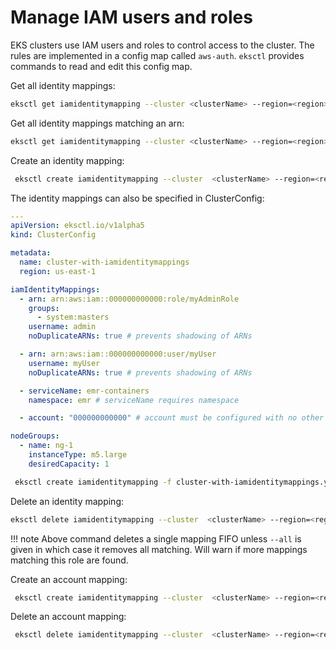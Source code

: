 # Manage IAM users and roles

EKS clusters use IAM users and roles to control access to the cluster. The rules are implemented in a config map
called `aws-auth`. `eksctl` provides commands to read and edit this config map.

Get all identity mappings:

```bash
eksctl get iamidentitymapping --cluster <clusterName> --region=<region>
```

Get all identity mappings matching an arn:

```bash
eksctl get iamidentitymapping --cluster <clusterName> --region=<region> --arn arn:aws:iam::123456:role/testing-role
```

Create an identity mapping:

```bash
 eksctl create iamidentitymapping --cluster  <clusterName> --region=<region> --arn arn:aws:iam::123456:role/testing --group system:masters --username admin
```

The identity mappings can also be specified in ClusterConfig:

```yaml
---
apiVersion: eksctl.io/v1alpha5
kind: ClusterConfig

metadata:
  name: cluster-with-iamidentitymappings
  region: us-east-1

iamIdentityMappings:
  - arn: arn:aws:iam::000000000000:role/myAdminRole
    groups:
      - system:masters
    username: admin
    noDuplicateARNs: true # prevents shadowing of ARNs

  - arn: arn:aws:iam::000000000000:user/myUser
    username: myUser
    noDuplicateARNs: true # prevents shadowing of ARNs

  - serviceName: emr-containers
    namespace: emr # serviceName requires namespace

  - account: "000000000000" # account must be configured with no other options

nodeGroups:
  - name: ng-1
    instanceType: m5.large
    desiredCapacity: 1
```

```bash
 eksctl create iamidentitymapping -f cluster-with-iamidentitymappings.yaml
```

Delete an identity mapping:

```bash
eksctl delete iamidentitymapping --cluster  <clusterName> --region=<region> --arn arn:aws:iam::123456:role/testing
```

!!! note
    Above command deletes a single mapping FIFO unless `--all` is given in which case it removes all matching. Will warn if
    more mappings matching this role are found.

Create an account mapping:

```bash
 eksctl create iamidentitymapping --cluster  <clusterName> --region=<region> --account user-account
```

Delete an account mapping:

```bash
 eksctl delete iamidentitymapping --cluster  <clusterName> --region=<region> --account user-account
```
